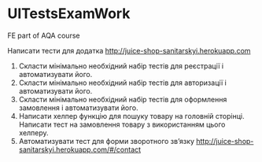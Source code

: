 # UITestsExamWork
FE part of AQA course

Написати тести для додатка http://juice-shop-sanitarskyi.herokuapp.com

1. Скласти мінімально необхідний набір тестів для реєстрації і автоматизувати його.
2. Скласти мінімально необхідний набір тестів для авторизації і автоматизувати його.
3. Скласти мінімально необхідний набір тестів для оформлення замовлення і автоматизувати його.
4. Написати хелпер функцію для пошуку товару на головній сторінці. Написати тест на замовлення товару з використанням цього хелперу.
5. Автоматизувати тест для форми зворотного звʼязку http://juice-shop-sanitarskyi.herokuapp.com/#/contact
